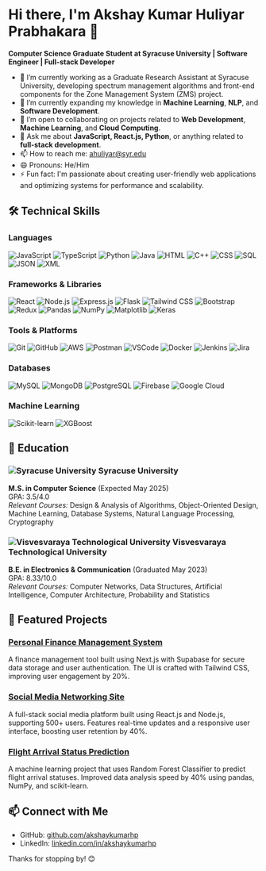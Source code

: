 # Hi there, I'm Akshay Kumar Huliyar Prabhakara 👋

**Computer Science Graduate Student at Syracuse University | Software Engineer | Full-stack Developer**

- 🔭 I’m currently working as a Graduate Research Assistant at Syracuse University, developing spectrum management algorithms and front-end components for the Zone Management System (ZMS) project.
- 🌱 I’m currently expanding my knowledge in **Machine Learning**, **NLP**, and **Software Development**.
- 👯 I’m open to collaborating on projects related to **Web Development**, **Machine Learning**, and **Cloud Computing**.
- 💬 Ask me about **JavaScript, React.js, Python**, or anything related to **full-stack development**.
- 📫 How to reach me: [ahuliyar@syr.edu](mailto:ahuliyar@syr.edu)
- 😄 Pronouns: He/Him
- ⚡ Fun fact: I'm passionate about creating user-friendly web applications and optimizing systems for performance and scalability.

## 🛠️ Technical Skills

### Languages
![JavaScript](https://img.shields.io/badge/-JavaScript-F7DF1E?logo=javascript&logoColor=black&style=flat-square)
![TypeScript](https://img.shields.io/badge/-TypeScript-3178C6?logo=typescript&logoColor=white&style=flat-square)
![Python](https://img.shields.io/badge/-Python-3776AB?logo=python&logoColor=white&style=flat-square)
![Java](https://img.shields.io/badge/-Java-007396?logo=java&logoColor=white&style=flat-square)
![HTML](https://img.shields.io/badge/-HTML-E34F26?logo=html5&logoColor=white&style=flat-square)
![C++](https://img.shields.io/badge/-C++-00599C?logo=cplusplus&logoColor=white&style=flat-square)
![CSS](https://img.shields.io/badge/-CSS-1572B6?logo=css3&logoColor=white&style=flat-square)
![SQL](https://img.shields.io/badge/-SQL-4479A1?logo=mysql&logoColor=white&style=flat-square)
![JSON](https://img.shields.io/badge/-JSON-000000?logo=json&logoColor=white&style=flat-square)
![XML](https://img.shields.io/badge/-XML-FF6600?logo=xml&logoColor=white&style=flat-square)

### Frameworks & Libraries
![React](https://img.shields.io/badge/-React-61DAFB?logo=react&logoColor=black&style=flat-square)
![Node.js](https://img.shields.io/badge/-Node.js-339933?logo=node.js&logoColor=white&style=flat-square)
![Express.js](https://img.shields.io/badge/-Express.js-000000?logo=express&logoColor=white&style=flat-square)
![Flask](https://img.shields.io/badge/-Flask-000000?logo=flask&logoColor=white&style=flat-square)
![Tailwind CSS](https://img.shields.io/badge/-Tailwind_CSS-38B2AC?logo=tailwind-css&logoColor=white&style=flat-square)
![Bootstrap](https://img.shields.io/badge/-Bootstrap-7952B3?logo=bootstrap&logoColor=white&style=flat-square)
![Redux](https://img.shields.io/badge/-Redux-764ABC?logo=redux&logoColor=white&style=flat-square)
![Pandas](https://img.shields.io/badge/-Pandas-150458?logo=pandas&logoColor=white&style=flat-square)
![NumPy](https://img.shields.io/badge/-NumPy-013243?logo=numpy&logoColor=white&style=flat-square)
![Matplotlib](https://img.shields.io/badge/-Matplotlib-3776AB?logo=python&logoColor=white&style=flat-square)
![Keras](https://img.shields.io/badge/-Keras-D00000?logo=keras&logoColor=white&style=flat-square)

### Tools & Platforms
![Git](https://img.shields.io/badge/-Git-F05032?logo=git&logoColor=white&style=flat-square)
![GitHub](https://img.shields.io/badge/-GitHub-181717?logo=github&logoColor=white&style=flat-square)
![AWS](https://img.shields.io/badge/-AWS-232F3E?logo=amazon-aws&logoColor=white&style=flat-square)
![Postman](https://img.shields.io/badge/-Postman-FF6C37?logo=postman&logoColor=white&style=flat-square)
![VSCode](https://img.shields.io/badge/-VS_Code-007ACC?logo=visual-studio-code&logoColor=white&style=flat-square)
![Docker](https://img.shields.io/badge/-Docker-2496ED?logo=docker&logoColor=white&style=flat-square)
![Jenkins](https://img.shields.io/badge/-Jenkins-D24939?logo=jenkins&logoColor=white&style=flat-square)
![Jira](https://img.shields.io/badge/-Jira-0052CC?logo=jira&logoColor=white&style=flat-square)

### Databases
![MySQL](https://img.shields.io/badge/-MySQL-4479A1?logo=mysql&logoColor=white&style=flat-square)
![MongoDB](https://img.shields.io/badge/-MongoDB-47A248?logo=mongodb&logoColor=white&style=flat-square)
![PostgreSQL](https://img.shields.io/badge/-PostgreSQL-336791?logo=postgresql&logoColor=white&style=flat-square)
![Firebase](https://img.shields.io/badge/-Firebase-FFCA28?logo=firebase&logoColor=black&style=flat-square)
![Google Cloud](https://img.shields.io/badge/-Google_Cloud-4285F4?logo=google-cloud&logoColor=white&style=flat-square)

### Machine Learning
![Scikit-learn](https://img.shields.io/badge/-Scikit_Learn-F7931E?logo=scikit-learn&logoColor=white&style=flat-square)
![XGBoost](https://img.shields.io/badge/-XGBoost-FF9900?logo=xgboost&logoColor=black&style=flat-square)

## 📘 Education

### ![Syracuse University](https://upload.wikimedia.org/wikipedia/commons/2/2b/Syracuse_University_seal.svg) Syracuse University  
**M.S. in Computer Science** (Expected May 2025)  
GPA: 3.5/4.0  
*Relevant Courses:* Design & Analysis of Algorithms, Object-Oriented Design, Machine Learning, Database Systems, Natural Language Processing, Cryptography

### ![Visvesvaraya Technological University](https://upload.wikimedia.org/wikipedia/en/0/0e/Visvesvaraya_Technological_University_logo.png) Visvesvaraya Technological University  
**B.E. in Electronics & Communication** (Graduated May 2023)  
GPA: 8.33/10.0  
*Relevant Courses:* Computer Networks, Data Structures, Artificial Intelligence, Computer Architecture, Probability and Statistics

## 🌟 Featured Projects

### [Personal Finance Management System](https://github.com/akshaykumarhp/Personal-Finance-Management-System)
A finance management tool built using Next.js with Supabase for secure data storage and user authentication. The UI is crafted with Tailwind CSS, improving user engagement by 20%.

### [Social Media Networking Site](https://github.com/akshaykumarhp/Interactify-socialmedia-project)
A full-stack social media platform built using React.js and Node.js, supporting 500+ users. Features real-time updates and a responsive user interface, boosting user retention by 40%.

### [Flight Arrival Status Prediction](https://github.com/akshaykumarhp/Flight-Arrival-Status-using-Random-Forest-Classifier)
A machine learning project that uses Random Forest Classifier to predict flight arrival statuses. Improved data analysis speed by 40% using pandas, NumPy, and scikit-learn.

## 📫 Connect with Me

- GitHub: [github.com/akshaykumarhp](https://github.com/akshaykumarhp)
- LinkedIn: [linkedin.com/in/akshaykumarhp](http://www.linkedin.com/in/akshaykumarhp)

Thanks for stopping by! 😊
